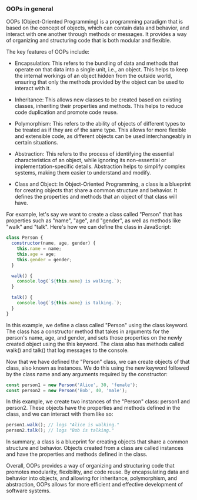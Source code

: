 ### OOPs in general

OOPs (Object-Oriented Programming) is a programming paradigm that is based on the concept of objects, which can contain data and behavior, and interact with one another through methods or messages. It provides a way of organizing and structuring code that is both modular and flexible.

The key features of OOPs include:

- Encapsulation: This refers to the bundling of data and methods that operate on that data into a single unit, i.e., an object. This helps to keep the internal workings of an object hidden from the outside world, ensuring that only the methods provided by the object can be used to interact with it.

- Inheritance: This allows new classes to be created based on existing classes, inheriting their properties and methods. This helps to reduce code duplication and promote code reuse.

- Polymorphism: This refers to the ability of objects of different types to be treated as if they are of the same type. This allows for more flexible and extensible code, as different objects can be used interchangeably in certain situations.

- Abstraction: This refers to the process of identifying the essential characteristics of an object, while ignoring its non-essential or implementation-specific details. Abstraction helps to simplify complex systems, making them easier to understand and modify.

- Class and Object: In Object-Oriented Programming, a class is a blueprint for creating objects that share a common structure and behavior. It defines the properties and methods that an object of that class will have.

For example, let's say we want to create a class called "Person" that has properties such as "name", "age", and "gender", as well as methods like "walk" and "talk". Here's how we can define the class in JavaScript:

```javascript
class Person {
  constructor(name, age, gender) {
    this.name = name;
    this.age = age;
    this.gender = gender;
  }

  walk() {
    console.log(`${this.name} is walking.`);
  }

  talk() {
    console.log(`${this.name} is talking.`);
  }
}

```

In this example, we define a class called "Person" using the class keyword. The class has a constructor method that takes in arguments for the person's name, age, and gender, and sets those properties on the newly created object using the this keyword. The class also has methods called walk() and talk() that log messages to the console.

Now that we have defined the "Person" class, we can create objects of that class, also known as instances. We do this using the new keyword followed by the class name and any arguments required by the constructor:

```javascript
const person1 = new Person('Alice', 30, 'female');
const person2 = new Person('Bob', 40, 'male');
```

In this example, we create two instances of the "Person" class: person1 and person2. These objects have the properties and methods defined in the class, and we can interact with them like so:

```javascript
person1.walk(); // logs "Alice is walking."
person2.talk(); // logs "Bob is talking."
```

In summary, a class is a blueprint for creating objects that share a common structure and behavior. Objects created from a class are called instances and have the properties and methods defined in the class.

Overall, OOPs provides a way of organizing and structuring code that promotes modularity, flexibility, and code reuse. By encapsulating data and behavior into objects, and allowing for inheritance, polymorphism, and abstraction, OOPs allows for more efficient and effective development of software systems.
